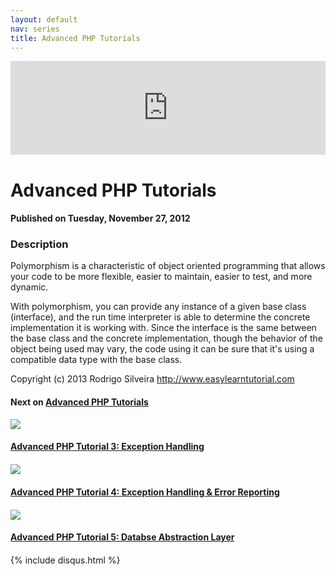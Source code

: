 ```yaml
---
layout: default
nav: series
title: Advanced PHP Tutorials
---
```


<div class="container">
    <div class="row mt grid">
        <div class="mt"></div>
        <div class="row" style="margin-bottom: 20px;">
            <div class="col-sm-push-1 col-sm-10 col-md-push-2 col-md-8">
                <div class="video-container">
                    <iframe width="100%" src="https://www.youtube.com/embed/4WK-Q0d2o48" frameborder="0" allowfullscreen></iframe>
                </div>
            </div>
            <div class="clearfix"></div>
            <div class="col-md-8">
                <h1>Advanced PHP Tutorials</h1>
                <h4>Published on Tuesday, November 27, 2012</h4>
                <h3>Description</h3>
                <p>Polymorphism is a characteristic of object oriented programming that allows your code to be more flexible, easier to maintain, easier to test, and more dynamic.

With polymorphism, you can provide any instance of a given base class (interface), and the run time interpreter is able to determine the concrete implementation it is working with. Since the interface is the same between the base class and the concrete implementation, though the behavior of the object being used may vary, the code using it can be sure that it's using a compatible data type with the base class.

Copyright (c) 2013 Rodrigo Silveira http://www.easylearntutorial.com</p>
            </div>
            <div class="col-md-4">
                <h4>Next on <a href="/series/advanced-php-tutorials">Advanced PHP Tutorials</a></h4><div class="row" style="margin-bottom: 20px">
            <div class="col-md-6">
                <a href="/series/advanced-php-tutorials/advanced-php-tutorial-3-exception-handling">
                    <img src="/img/blank.gif" data-echo="https://i.ytimg.com/vi/sPHuhQOxisg/hqdefault.jpg" class="img-responsive" />
                </a>
            </div>
            <div class="col-md-6">
                <h4>
                    <a href="/series/advanced-php-tutorials/advanced-php-tutorial-3-exception-handling">Advanced PHP Tutorial 3: Exception Handling</a>
                </h4>
            </div>
        </div><div class="row" style="margin-bottom: 20px">
            <div class="col-md-6">
                <a href="/series/advanced-php-tutorials/advanced-php-tutorial-4-exception-handling-error-reporting">
                    <img src="/img/blank.gif" data-echo="https://i.ytimg.com/vi/SGrZaGMTZRA/hqdefault.jpg" class="img-responsive" />
                </a>
            </div>
            <div class="col-md-6">
                <h4>
                    <a href="/series/advanced-php-tutorials/advanced-php-tutorial-4-exception-handling-error-reporting">Advanced PHP Tutorial 4: Exception Handling & Error Reporting</a>
                </h4>
            </div>
        </div><div class="row" style="margin-bottom: 20px">
            <div class="col-md-6">
                <a href="/series/advanced-php-tutorials/advanced-php-tutorial-5-databse-abstraction-layer">
                    <img src="/img/blank.gif" data-echo="https://i.ytimg.com/vi/Dle7pb3Ti_M/hqdefault.jpg" class="img-responsive" />
                </a>
            </div>
            <div class="col-md-6">
                <h4>
                    <a href="/series/advanced-php-tutorials/advanced-php-tutorial-5-databse-abstraction-layer">Advanced PHP Tutorial 5: Databse Abstraction Layer</a>
                </h4>
            </div>
        </div>
            </div>
            <div class="col-md-8">
                {% include disqus.html %}
            </div>
        </div>
    </div>
    <div class="row mt grid"></div>
</div>
